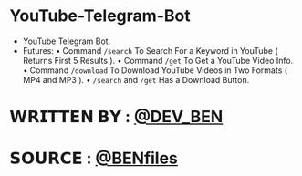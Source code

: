 # YouTube-Telegram-Bot

- YouTube Telegram Bot.
- Futures:
    • Command <code>/search</code> To Search For a Keyword in YouTube ( Returns First 5 Results ).
    • Command <code>/get</code> To Get a YouTube Video Info.
    • Command <code>/download</code> To Download YouTube Videos in Two Formats ( MP4 and MP3 ).
    • <code>/search</code> and <code>/get</code> Has a Download Button.

# 𝗪𝗥𝗜𝗧𝗧𝗘𝗡 𝗕𝗬 : [@DEV_BEN](https://t.me/DEV_BEN)
# 𝗦𝗢𝗨𝗥𝗖𝗘 : [@BENfiles](https://t.me/BENfiles)
